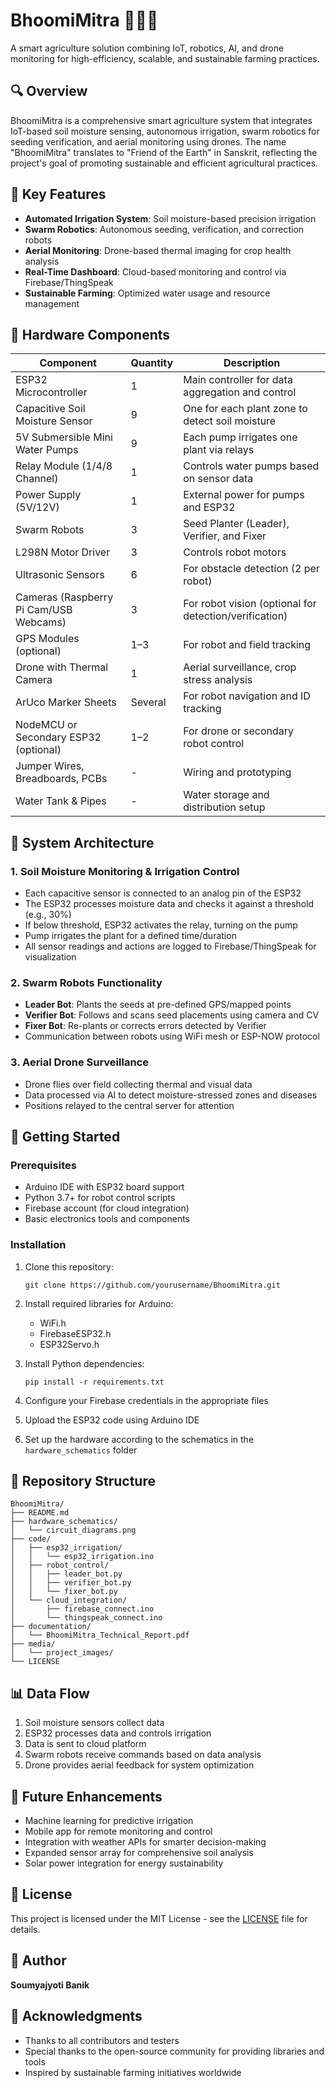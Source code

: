 # BhoomiMitra 🌾🇮🇳

A smart agriculture solution combining IoT, robotics, AI, and drone monitoring for high-efficiency, scalable, and sustainable farming practices.

## 🔍 Overview

BhoomiMitra is a comprehensive smart agriculture system that integrates IoT-based soil moisture sensing, autonomous irrigation, swarm robotics for seeding verification, and aerial monitoring using drones. The name "BhoomiMitra" translates to "Friend of the Earth" in Sanskrit, reflecting the project's goal of promoting sustainable and efficient agricultural practices.

## 🌟 Key Features

- **Automated Irrigation System**: Soil moisture-based precision irrigation
- **Swarm Robotics**: Autonomous seeding, verification, and correction robots
- **Aerial Monitoring**: Drone-based thermal imaging for crop health analysis
- **Real-Time Dashboard**: Cloud-based monitoring and control via Firebase/ThingSpeak
- **Sustainable Farming**: Optimized water usage and resource management

## 🧰 Hardware Components

| Component                              | Quantity | Description                                            |
| -------------------------------------- | -------- | ------------------------------------------------------ |
| ESP32 Microcontroller                  | 1        | Main controller for data aggregation and control       |
| Capacitive Soil Moisture Sensor        | 9        | One for each plant zone to detect soil moisture        |
| 5V Submersible Mini Water Pumps        | 9        | Each pump irrigates one plant via relays               |
| Relay Module (1/4/8 Channel)           | 1        | Controls water pumps based on sensor data              |
| Power Supply (5V/12V)                  | 1        | External power for pumps and ESP32                     |
| Swarm Robots                           | 3        | Seed Planter (Leader), Verifier, and Fixer             |
| L298N Motor Driver                     | 3        | Controls robot motors                                  |
| Ultrasonic Sensors                     | 6        | For obstacle detection (2 per robot)                   |
| Cameras (Raspberry Pi Cam/USB Webcams) | 3        | For robot vision (optional for detection/verification) |
| GPS Modules (optional)                 | 1–3      | For robot and field tracking                           |
| Drone with Thermal Camera              | 1        | Aerial surveillance, crop stress analysis              |
| ArUco Marker Sheets                    | Several  | For robot navigation and ID tracking                   |
| NodeMCU or Secondary ESP32 (optional)  | 1–2      | For drone or secondary robot control                   |
| Jumper Wires, Breadboards, PCBs        | -        | Wiring and prototyping                                 |
| Water Tank & Pipes                     | -        | Water storage and distribution setup                   |

## 🧠 System Architecture

### 1. Soil Moisture Monitoring & Irrigation Control

- Each capacitive sensor is connected to an analog pin of the ESP32
- The ESP32 processes moisture data and checks it against a threshold (e.g., 30%)
- If below threshold, ESP32 activates the relay, turning on the pump
- Pump irrigates the plant for a defined time/duration
- All sensor readings and actions are logged to Firebase/ThingSpeak for visualization

### 2. Swarm Robots Functionality

- **Leader Bot**: Plants the seeds at pre-defined GPS/mapped points
- **Verifier Bot**: Follows and scans seed placements using camera and CV
- **Fixer Bot**: Re-plants or corrects errors detected by Verifier
- Communication between robots using WiFi mesh or ESP-NOW protocol

### 3. Aerial Drone Surveillance

- Drone flies over field collecting thermal and visual data
- Data processed via AI to detect moisture-stressed zones and diseases
- Positions relayed to the central server for attention

## 🚀 Getting Started

### Prerequisites

- Arduino IDE with ESP32 board support
- Python 3.7+ for robot control scripts
- Firebase account (for cloud integration)
- Basic electronics tools and components

### Installation

1. Clone this repository:
   ```
   git clone https://github.com/yourusername/BhoomiMitra.git
   ```

2. Install required libraries for Arduino:
   - WiFi.h
   - FirebaseESP32.h
   - ESP32Servo.h

3. Install Python dependencies:
   ```
   pip install -r requirements.txt
   ```

4. Configure your Firebase credentials in the appropriate files

5. Upload the ESP32 code using Arduino IDE

6. Set up the hardware according to the schematics in the `hardware_schematics` folder

## 📁 Repository Structure

```
BhoomiMitra/
├── README.md
├── hardware_schematics/
│   └── circuit_diagrams.png
├── code/
│   ├── esp32_irrigation/
│   │   └── esp32_irrigation.ino
│   ├── robot_control/
│   │   ├── leader_bot.py
│   │   ├── verifier_bot.py
│   │   └── fixer_bot.py
│   └── cloud_integration/
│       ├── firebase_connect.ino
│       └── thingspeak_connect.ino
├── documentation/
│   └── BhoomiMitra_Technical_Report.pdf
├── media/
│   └── project_images/
└── LICENSE
```

## 📊 Data Flow

1. Soil moisture sensors collect data
2. ESP32 processes data and controls irrigation
3. Data is sent to cloud platform
4. Swarm robots receive commands based on data analysis
5. Drone provides aerial feedback for system optimization

## 🔧 Future Enhancements

- Machine learning for predictive irrigation
- Mobile app for remote monitoring and control
- Integration with weather APIs for smarter decision-making
- Expanded sensor array for comprehensive soil analysis
- Solar power integration for energy sustainability

## 📄 License

This project is licensed under the MIT License - see the [LICENSE](LICENSE) file for details.

## 👤 Author

**Soumyajyoti Banik**

## 🙏 Acknowledgments

- Thanks to all contributors and testers
- Special thanks to the open-source community for providing libraries and tools
- Inspired by sustainable farming initiatives worldwide
